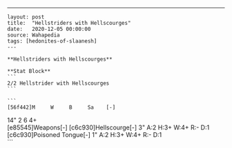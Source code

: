 ---
    layout: post
    title:  "Hellstriders with Hellscourges"
    date:   2020-12-05 00:00:00
    source: Wahapedia
    tags: [hedonites-of-slaanesh]
    ---
    
    **Hellstriders with Hellscourges**
    
    **Stat Block**
    ```
    2/2 Hellstrider with Hellscourges
    ```
    
    ```
    [56f442]M     W     B     Sa    [-]
14"   2     6     4+    
[e85545]Weapons[-]
[c6c930]Hellscourge[-]
3"     A:2    H:3+   W:4+   R:-    D:1   
[c6c930]Poisoned Tongue[-]
1"     A:2    H:3+   W:4+   R:-    D:1   
    ```
    
    
    
